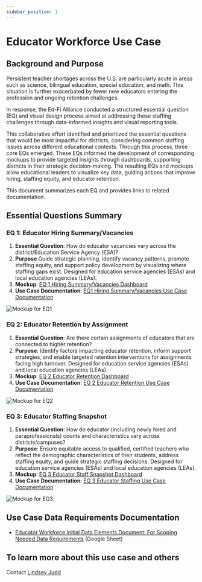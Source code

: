 ```yaml
---
sidebar_position: 1
---
```



# Educator Workforce Use Case

## Background and Purpose

Persistent teacher shortages across the U.S. are particularly acute in areas such as science, bilingual education, special education, and math. This situation is further exacerbated by fewer new educators entering the profession and ongoing retention challenges.

In response, the Ed-Fi Alliance conducted a structured essential question (EQ) and visual design process aimed at addressing these staffing challenges through data-informed insights and visual reporting tools.

This collaborative effort identified and prioritized the essential questions that would be most impactful for districts, considering common staffing issues across different educational contexts. Through this process, three core EQs emerged. These EQs informed the development of corresponding mockups to provide targeted insights through dashboards, supporting districts in their strategic decision-making. The resulting EQs and mockups allow educational leaders to visualize key data, guiding actions that improve hiring, staffing equity, and educator retention.

This document summarizes each EQ and provides links to related documentation.

## Essential Questions Summary

### EQ 1: Educator Hiring Summary/Vacancies

1. **Essential Question**: How do educator vacancies vary across the district/Education Service Agency (ESA)?
2. **Purpose** Guide strategic planning, identify vacancy patterns, promote staffing equity, and support policy development by visualizing where staffing gaps exist. Designed for education service agencies (ESAs) and local education agencies (LEAs).
3. **Mockup**: [EQ 1 Hiring Summary/Vacancies Dashboard](https://wireframepro.mockflow.com/view/ca_eq1_vacancies)
4. **Use Case Documentation**: [EQ1 Hiring Summary/Vacancies Use Case Documentation](https://docs.google.com/document/d/e/2PACX-1vQQflJvqhgml8DBOGnF3LNRUlnFStyQ48j3DqzjEG2wQdcCumM_ZIXqehGKoYivcg/pub)

![Mockup for EQ1](https://edfidocs.blob.core.windows.net/$web/img/getting-started/use-cases/epp/educator-workforce-eq1.webp)

### EQ 2: Educator Retention by Assignment

1. **Essential Question**: Are there certain assignments of educators that are connected to higher retention?
2. **Purpose**: Identify factors impacting educator retention, inform support strategies, and enable targeted retention interventions for assignments facing high turnover. Designed for education service agencies (ESAs) and local education agencies (LEAs).
3. **Mockup**: [EQ 2 Educator Retention Dashboard](https://wireframepro.mockflow.com/view/ca_eq2_retention)
4. **Use Case Documentation**: [EQ 2 Educator Retention Use Case Documentation](https://docs.google.com/document/d/e/2PACX-1vTfABwuiIBoc5lvwaJDwQ_9TYzTSapRXp_mjJxYaPvUyYK6vJHKVJTX6_VXO_vo8g/pub)

![Mockup for EQ2](https://edfidocs.blob.core.windows.net/$web/img/getting-started/use-cases/epp/educator-workforce-eq2.webp)

### EQ 3: Educator Staffing Snapshot

1. **Essential Question**: How do educator (including newly hired and paraprofessionals) counts and characteristics vary across districts/campuses?
2. **Purpose**: Ensure equitable access to qualified, certified teachers who reflect the demographic characteristics of their students, address staffing equity, and guide strategic staffing decisions. Designed for education service agencies (ESAs) and local education agencies (LEAs).
3. **Mockup**: [EQ 3 Educator Staff Snapshot Dashboard](https://wireframepro.mockflow.com/view/ca_eq3_snapshot)
4. **Use Case Documentation**: [EQ 3 Educator Staffing Use Case Documentation](https://docs.google.com/document/d/e/2PACX-1vTRqFLgy7V11BQMdmsk4sp4k9sw-WkHnDfL-ZiJsx3DJmEtqyAjmXqr1CE4wgVK1Q/pub)

![Mockup for EQ3](https://edfidocs.blob.core.windows.net/$web/img/getting-started/use-cases/epp/educator-workforce-eq3.webp)

## Use Case Data Requirements Documentation

* [Educator Workforce Initial Data Elements Document: For Scoping Needed Data Requirements](https://docs.google.com/spreadsheets/d/e/2PACX-1vQqIVlsA4eTZ_G-P18oEJkxkYDe5_jIFvIoA9KiIZUjlz3K-baldB97ts-5833v0ixJNkoB2XfBxMbC/pubhtml) (Google Sheet)

## To learn more about this use case and others

Contact [Lindsey Judd](https://go.oncehub.com/EdFiLindseyJudd)

